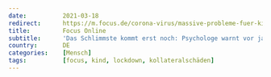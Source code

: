 ```yaml
---
date:          2021-03-18
redirect:      https://m.focus.de/corona-virus/massive-probleme-fuer-kinder-und-jugendliche-das-schlimmste-kommt-erst-noch-psychologe-warnt-vor-jahrelangen-lockdown-folgen_id_13092846.html
title:         Focus Online
subtitle:      'Das Schlimmste kommt erst noch: Psychologe warnt vor jahrelangen Lockdown-Folgen'
country:       DE
categories:    [Mensch]
tags:          [focus, kind, lockdown, kollateralschäden]
---
```

